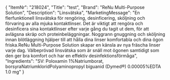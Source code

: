{
  "ItemNr": "218024",
  "Title": "test",
  "Brand": "ReNu Multi-Purpose Solution",
  "Description": "Linsvätska",
  "MarketingMessage": "En flerfunktionell linsvätska för rengöring, desinficering, sköljning och förvaring av alla mjuka kontaktlinser. Det är viktigt att rengöra och desinficera sina kontaktlinser efter varje gång du tagit ut dem, för att avlägsna skräp och proteinbeläggningar. Noggrann gnuggning och sköljning innan blötläggning hjälper till att hålla dina linser komfortabla och dina ögon friska.ReNu Multi-Purpose Solution skapar en känsla av nya fräscha linser varje dag. Välbeprövad linsvätska som är snäll mot ögonen samtidigt som den ger bra komfort och har en effektiv desinfektionsförmåga",
  "Ingredients": "SV: Poloxamin 1%Natriumborat, borsyraNatriumkloridPolyaminopropyl biguanid (Dymed®) 0.00005%EDTA 1.0 mg"
}